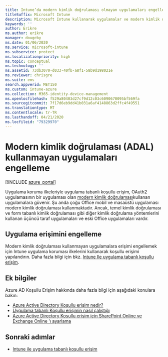 ```yaml
---
title: Intune’da modern kimlik doğrulaması olmayan uygulamaları engelleme
titleSuffix: Microsoft Intune
description: Microsoft Intune kullanarak uygulamalar ve modern kimlik doğrulaması (ADAL) hakkında bilgi edinin.
keywords: ''
author: Erikre
ms.author: erikre
manager: dougeby
ms.date: 01/06/2020
ms.service: microsoft-intune
ms.subservice: protect
ms.localizationpriority: high
ms.topic: conceptual
ms.technology: ''
ms.assetid: 73db3070-d033-40fb-a8f1-58b9d198021e
ms.reviewer: chrisgre
ms.suite: ems
search.appverid: MET150
ms.custom: intune-azure
ms.collection: M365-identity-device-management
ms.openlocfilehash: f529a80403d27cf9d12c03c6090670095bf569fa
ms.sourcegitcommit: 7f17d6eb9dd41b031a6af4148863d2ffc4f49551
ms.translationtype: MT
ms.contentlocale: tr-TR
ms.lasthandoff: 04/21/2020
ms.locfileid: "79329970"
---
```

# <a name="block-apps-that-dont-use-modern-authentication-adal"></a>Modern kimlik doğrulaması (ADAL) kullanmayan uygulamaları engelleme

[!INCLUDE [azure_portal](../includes/azure_portal.md)]

Uygulama koruma ilkeleriyle uygulama tabanlı koşullu erişim, OAuth2 uygulamasının bir uygulaması olan [modern kimlik doğrulaması](https://support.office.com/article/Using-Office-365-modern-authentication-with-Office-clients-776c0036-66fd-41cb-8928-5495c0f9168a)kullanan uygulamalara güvenir. Şu anda çoğu Office mobil ve masaüstü uygulaması modern kimlik doğrulaması kullanmaktadır. Ancak, temel kimlik doğrulaması ve form tabanlı kimlik doğrulaması gibi diğer kimlik doğrulama yöntemlerini kullanan üçüncü taraf uygulamaları ve eski Office uygulamaları vardır.

## <a name="block-access-to-apps"></a>Uygulama erişimini engelleme

Modern kimlik doğrulaması kullanmayan uygulamalara erişimi engellemek için Intune uygulama koruması ilkelerini kullanarak koşullu erişimi yapılandırın. Daha fazla bilgi için bkz. [Intune Ile uygulama tabanlı koşullu erişim](app-based-conditional-access-intune.md).

## <a name="additional-information"></a>Ek bilgiler

Azure AD Koşullu Erişim hakkında daha fazla bilgi için aşağıdaki konulara bakın:
- [Azure Active Directory Koşullu erişim nedir?](https://docs.microsoft.com/azure/active-directory/conditional-access/overview)
- [Uygulama tabanlı Koşullu erişimin nasıl çalıştığı](app-based-conditional-access-intune.md#how-app-based-conditional-access-works)
- [Azure Active Directory Koşullu erişim için SharePoint Online ve Exchange Online 'ı ayarlama](https://docs.microsoft.com/azure/active-directory/conditional-access/conditional-access-for-exo-and-spo)

## <a name="next-steps"></a>Sonraki adımlar

- [Intune ile uygulama tabanlı koşullu erişim](app-based-conditional-access-intune.md)
